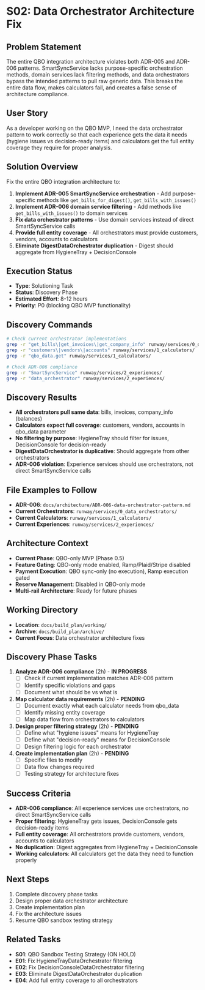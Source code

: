 # S02: Data Orchestrator Architecture Fix

## Problem Statement
The entire QBO integration architecture violates both ADR-005 and ADR-006 patterns. SmartSyncService lacks purpose-specific orchestration methods, domain services lack filtering methods, and data orchestrators bypass the intended patterns to pull raw generic data. This breaks the entire data flow, makes calculators fail, and creates a false sense of architecture compliance.

## User Story
As a developer working on the QBO MVP, I need the data orchestrator pattern to work correctly so that each experience gets the data it needs (hygiene issues vs decision-ready items) and calculators get the full entity coverage they require for proper analysis.

## Solution Overview
Fix the entire QBO integration architecture to:
1. **Implement ADR-005 SmartSyncService orchestration** - Add purpose-specific methods like `get_bills_for_digest()`, `get_bills_with_issues()`
2. **Implement ADR-006 domain service filtering** - Add methods like `get_bills_with_issues()` to domain services
3. **Fix data orchestrator patterns** - Use domain services instead of direct SmartSyncService calls
4. **Provide full entity coverage** - All orchestrators must provide customers, vendors, accounts to calculators
5. **Eliminate DigestDataOrchestrator duplication** - Digest should aggregate from HygieneTray + DecisionConsole

## Execution Status
- **Type**: Solutioning Task
- **Status**: Discovery Phase
- **Estimated Effort**: 8-12 hours
- **Priority**: P0 (blocking QBO MVP functionality)

## Discovery Commands
```bash
# Check current orchestrator implementations
grep -r "get_bills\|get_invoices\|get_company_info" runway/services/0_data_orchestrators/
grep -r "customers\|vendors\|accounts" runway/services/1_calculators/
grep -r "qbo_data.get" runway/services/1_calculators/

# Check ADR-006 compliance
grep -r "SmartSyncService" runway/services/2_experiences/
grep -r "data_orchestrator" runway/services/2_experiences/
```

## Discovery Results
- **All orchestrators pull same data**: bills, invoices, company_info (balances)
- **Calculators expect full coverage**: customers, vendors, accounts in qbo_data parameter
- **No filtering by purpose**: HygieneTray should filter for issues, DecisionConsole for decision-ready
- **DigestDataOrchestrator is duplicative**: Should aggregate from other orchestrators
- **ADR-006 violation**: Experience services should use orchestrators, not direct SmartSyncService calls

## File Examples to Follow
- **ADR-006**: `docs/architecture/ADR-006-data-orchestrator-pattern.md`
- **Current Orchestrators**: `runway/services/0_data_orchestrators/`
- **Current Calculators**: `runway/services/1_calculators/`
- **Current Experiences**: `runway/services/2_experiences/`

## Architecture Context
- **Current Phase**: QBO-only MVP (Phase 0.5)
- **Feature Gating**: QBO-only mode enabled, Ramp/Plaid/Stripe disabled
- **Payment Execution**: QBO sync-only (no execution), Ramp execution gated
- **Reserve Management**: Disabled in QBO-only mode
- **Multi-rail Architecture**: Ready for future phases

## Working Directory
- **Location**: `docs/build_plan/working/`
- **Archive**: `docs/build_plan/archive/`
- **Current Focus**: Data orchestrator architecture fixes

## Discovery Phase Tasks
1. **Analyze ADR-006 compliance** (2h) - **IN PROGRESS**
   - [ ] Check if current implementation matches ADR-006 pattern
   - [ ] Identify specific violations and gaps
   - [ ] Document what should be vs what is

2. **Map calculator data requirements** (2h) - **PENDING**
   - [ ] Document exactly what each calculator needs from qbo_data
   - [ ] Identify missing entity coverage
   - [ ] Map data flow from orchestrators to calculators

3. **Design proper filtering strategy** (2h) - **PENDING**
   - [ ] Define what "hygiene issues" means for HygieneTray
   - [ ] Define what "decision-ready" means for DecisionConsole
   - [ ] Design filtering logic for each orchestrator

4. **Create implementation plan** (2h) - **PENDING**
   - [ ] Specific files to modify
   - [ ] Data flow changes required
   - [ ] Testing strategy for architecture fixes

## Success Criteria
- **ADR-006 compliance**: All experience services use orchestrators, no direct SmartSyncService calls
- **Proper filtering**: HygieneTray gets issues, DecisionConsole gets decision-ready items
- **Full entity coverage**: All orchestrators provide customers, vendors, accounts to calculators
- **No duplication**: Digest aggregates from HygieneTray + DecisionConsole
- **Working calculators**: All calculators get the data they need to function properly

## Next Steps
1. Complete discovery phase tasks
2. Design proper data orchestrator architecture
3. Create implementation plan
4. Fix the architecture issues
5. Resume QBO sandbox testing strategy

## Related Tasks
- **S01**: QBO Sandbox Testing Strategy (ON HOLD)
- **E01**: Fix HygieneTrayDataOrchestrator filtering
- **E02**: Fix DecisionConsoleDataOrchestrator filtering
- **E03**: Eliminate DigestDataOrchestrator duplication
- **E04**: Add full entity coverage to all orchestrators
